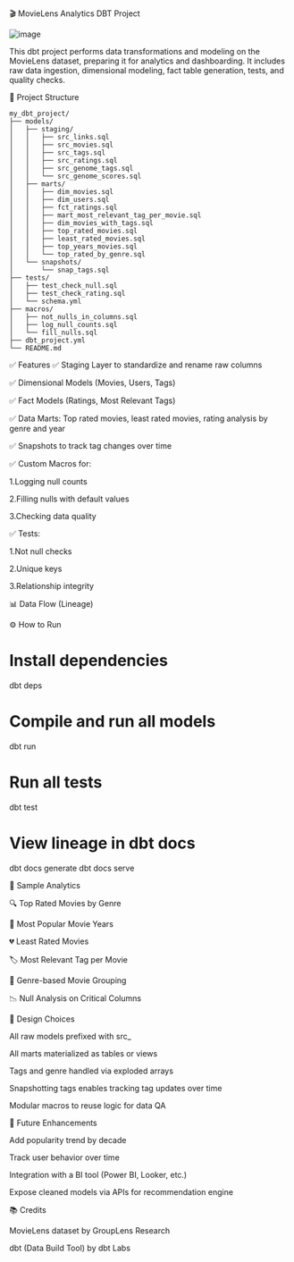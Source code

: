 🎬 MovieLens Analytics DBT Project

![image](https://github.com/user-attachments/assets/4a53d1dd-7eec-45e2-ad05-d4d339aa8a93)

This dbt project performs data transformations and modeling on the MovieLens dataset, preparing it for analytics and dashboarding. It includes raw data ingestion, dimensional modeling, fact table generation, tests, and quality checks.

📁 Project Structure
```
my_dbt_project/
├── models/
│   ├── staging/
│   │   ├── src_links.sql
│   │   ├── src_movies.sql
│   │   ├── src_tags.sql
│   │   ├── src_ratings.sql
│   │   ├── src_genome_tags.sql
│   │   └── src_genome_scores.sql
│   ├── marts/
│   │   ├── dim_movies.sql
│   │   ├── dim_users.sql
│   │   ├── fct_ratings.sql
│   │   ├── mart_most_relevant_tag_per_movie.sql
│   │   ├── dim_movies_with_tags.sql
│   │   ├── top_rated_movies.sql
│   │   ├── least_rated_movies.sql
│   │   ├── top_years_movies.sql
│   │   └── top_rated_by_genre.sql
│   └── snapshots/
│       └── snap_tags.sql
├── tests/
│   ├── test_check_null.sql
│   ├── test_check_rating.sql
│   └── schema.yml
├── macros/
│   ├── not_nulls_in_columns.sql
│   ├── log_null_counts.sql
│   └── fill_nulls.sql
├── dbt_project.yml
└── README.md
```

✅ Features
✅ Staging Layer to standardize and rename raw columns

✅ Dimensional Models (Movies, Users, Tags)

✅ Fact Models (Ratings, Most Relevant Tags)

✅ Data Marts: Top rated movies, least rated movies, rating analysis by genre and year

✅ Snapshots to track tag changes over time

✅ Custom Macros for:

1.Logging null counts

2.Filling nulls with default values

3.Checking data quality

✅ Tests:

1.Not null checks

2.Unique keys

3.Relationship integrity


📊 Data Flow (Lineage)

⚙️ How to Run
# Install dependencies
dbt deps

# Compile and run all models
dbt run

# Run all tests
dbt test

# View lineage in dbt docs
dbt docs generate
dbt docs serve


📌 Sample Analytics

🔍 Top Rated Movies by Genre

📆 Most Popular Movie Years

💔 Least Rated Movies

🏷️ Most Relevant Tag per Movie

🧠 Genre-based Movie Grouping

📉 Null Analysis on Critical Columns



📐 Design Choices

All raw models prefixed with src_

All marts materialized as tables or views

Tags and genre handled via exploded arrays

Snapshotting tags enables tracking tag updates over time

Modular macros to reuse logic for data QA



🚀 Future Enhancements

Add popularity trend by decade

Track user behavior over time

Integration with a BI tool (Power BI, Looker, etc.)

Expose cleaned models via APIs for recommendation engine


📚 Credits

MovieLens dataset by GroupLens Research

dbt (Data Build Tool) by dbt Labs
